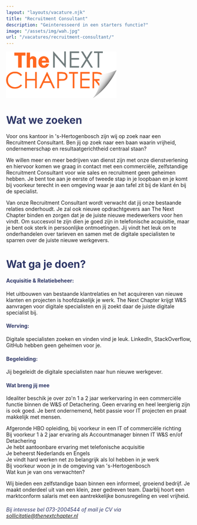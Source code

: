 ```yaml
---
layout: "layouts/vacature.njk"
title: "Recruitment Consultant"
description: "Geinteresseerd in een starters functie?"
image: "/assets/img/wah.jpg"
url: "/vacatures/recruitment-consultant/"
---
```

<div class="single-brand"><img src="/assets/img/tnclogo.png" width="300" title="Recruitment Consultant The Next Chapter" /></div>

# <span style="color:#2d3666;">Wat we zoeken

Voor ons kantoor in 's-Hertogenbosch zijn wij op zoek naar een Recruitment Consultant. Ben jij op zoek naar een baan waarin vrijheid, ondernemerschap en resultaatgerichtheid centraal staan?

We willen meer en meer bedrijven van dienst zijn met onze dienstverlening en hiervoor komen we graag in contact met een commerciële, zelfstandige Recruitment Consultant voor wie sales en recruitment geen geheimen hebben. Je bent toe aan je eerste of tweede stap in je loopbaan en je komt bij voorkeur terecht in een omgeving waar je aan tafel zit bij de klant én bij de specialist.

Van onze Recruitment Consultant wordt verwacht dat jij onze bestaande relaties onderhoudt. Je zal ook nieuwe opdrachtgevers aan The Next Chapter binden en zorgen dat je de juiste nieuwe medewerkers voor hen vindt. Om succesvol te zijn dien je goed zijn in telefonische acquisitie, maar je bent ook sterk in persoonlijke ontmoetingen. Jij vindt het leuk om te onderhandelen over tarieven en samen met de digitale specialisten te sparren over de juiste nieuwe werkgevers.

# <span style="color:#2d3666;">Wat ga je doen?

#### <span style="color:#2d3666;">Acquisitie & Relatiebeheer:

Het uitbouwen van bestaande klantrelaties en het acquireren van nieuwe klanten en projecten is hoofdzakelijk je werk. The Next Chapter krijgt W&S aanvragen voor digitale specialisten en jij zoekt daar de juiste digitale specialist bij.

#### <span style="color:#2d3666;">Werving:

Digitale specialisten zoeken en vinden vind je leuk. LinkedIn, StackOverflow, GitHub hebben geen geheimen voor je.

#### <span style="color:#2d3666;">Begeleiding:

Jij begeleidt de digitale specialisten naar hun nieuwe werkgever.

#### <span style="color:#2d3666;">Wat breng jij mee

Idealiter beschik je over zo'n 1 a 2 jaar werkervaring in een commerciële functie binnen de W&S of Detachering. Geen ervaring en heel leergierig zijn is ook goed. Je bent ondernemend, hebt passie voor IT projecten en praat makkelijk met mensen.

Afgeronde HBO opleiding, bij voorkeur in een IT of commerciële richting  
Bij voorkeur 1 à 2 jaar ervaring als Accountmanager binnen IT W&S en/of Detachering  
Je hebt aantoonbare ervaring met telefonische acquisitie  
Je beheerst Nederlands en Engels  
Je vindt hard werken net zo belangrijk als lol hebben in je werk  
Bij voorkeur woon je in de omgeving van 's-Hertogenbosch  
Wat kun je van ons verwachten?  

Wij bieden een zelfstandige baan binnen een informeel, groeiend bedrijf. Je maakt onderdeel uit van een klein, zeer gedreven team. Daarbij hoort een marktconform salaris met een aantrekkelijke bonusregeling en veel vrijheid.

###### <span style="color:#2d3666;"> Bij interesse bel 073-2004544 of mail je CV via <a style="color:#2d3666;" href="mailto:sollicitatie@thenextchapter.nl">sollicitatie@thenextchapter.nl</a></span>